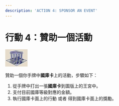 ```yaml
---
description: 'ACTION 4: SPONSOR AN EVENT'
---
```


# 行動 4：贊助一個活動

![sponsor an event](<.gitbook/assets/image (11).png>)

贊助一個你手牌中**國庫卡**上的活動，步驟如下：

1. 從手牌中打出一張**國庫卡**到圖版上的王宮中。
2. 支付目前國庫等級對應的金額。
3. 執行國庫卡面上的行動 或者 得到國庫卡面上的獎勵。
